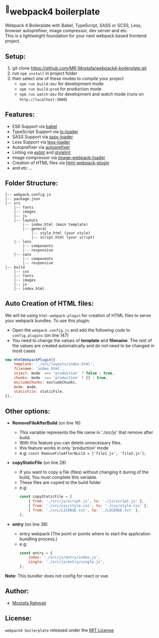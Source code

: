 # <sup>🚀</sup>webpack4 boilerplate
Webpack 4 Boilerplate with Babel, TypeScript, SASS or SCSS, Less, browser autoprefixer, image compressor, dev server and etc.<br>
This is a lightweight foundation for your next webpack based frontend project.

## Setup:
1. git clone https://github.com/MR-Mostafa/webpack4-boilerplate.git
2. run <code>npm install</code> in project folder
3. then select one of these modes to compile your project<br>
    * <code>npm run build:dev</code> for development mode
    * <code>npm run build:prod</code> for production mode
    * <code>npm run watch:dev</code> for development and watch mode (runs on `http://localhost:3000`)
    
## Features:
* ES6 Support via [babel](https://babeljs.io/)
* TypeScript Support via [ts-loader](https://github.com/TypeStrong/ts-loader)
* SASS Support via [sass-loader](https://github.com/webpack-contrib/sass-loader)
* Less Support via [less-loader](https://github.com/webpack-contrib/less-loader)
* Autoprefixer via [autoprefixer](https://github.com/postcss/autoprefixer)
* Linting via [eslint](https://eslint.org/) and [stylelint](https://stylelint.io/)
* image compressor via [image-webpack-loader](https://github.com/tcoopman/image-webpack-loader)
* Creation of HTML files via [html-webpack-plugin](https://github.com/jantimon/html-webpack-plugin)
* and etc ... 

## Folder Structure:
```
|-- webpack.config.js
|-- package.json
|-- src
    |-- fonts
    |-- images
    |-- js
    |-- layouts
        |-- index.html (main template)
        |-- general
            |-- style.html (your style)
            |-- script.html (your script)
    |-- less
        |-- components
        |-- responsive
    |-- sass
        |-- components
        |-- responsive
|-- build
    |-- css
    |-- fonts
    |-- images
    |-- js
    |-- index.html
  ```
  
## Auto Creation of HTML files:
We will be using `html-webpack-plugin` for creation of HTML files to serve your webpack bundles. To use this plugin:
- Open the `webpack.config.js` and add the following code to `config.plugins` (on line 147)
- You need to change the values of <strong>template</strong> and <strong>filename</strong>. The rest of the values are created automatically and do not need to be changed in most cases
```js
new HtmlWebpackPlugin({
    template: './src/layouts/index.html',
    filename: 'index.html',
    inject: mode  === 'production' ? false : true,
    chunks: mode  === 'production' ? [] : true,
    excludeChunks: excludeChunks,
    mode: mode,
    staticFile: staticFile,
}),
```

## Other options:
- <strong>RemoveFileAfterBuild</strong> (on line 16)
     * This variable represents the file name in './src/js' that remove after build.
     * With this feature you can delete unnecessary files.
     * this feature works in only 'production' mode
     * e.g: `const RemoveFileAfterBuild = ['file1.js', 'file2.js'];`
     
- <strong>copyStaticFile</strong> (on line 28)
    * If you want to copy a file (files) without changing it during of the build, You must complete this variable.
    * These files are copied to the build folder
    * e.g: 
        ```js
        const copyStaticFile = [
            { from: './src/js/script.js', to: './js/script.js' },
            { from: './src/css/style.css', to: './css/style.css' },
            { from: './src/LICENSE.txt', to: './LICENSE.txt' },
        ];
        ```
        
- <strong>entry</strong> (on line 38)
    * entry webpack (The point or points where to start the application bundling process.)
    * e.g:
        ```js
        const entry = {
            index: './src/js/entry/index.js',
            single: './src/js/entry/single.js',
        };
        ```
        
<strong>Note:</strong> This bundler does not config for react or vue.

## Author:
- [Mostafa Rahmati](https://github.com/MR-Mostafa/)

## License:
`webpack4 boilerplate` released under the [MIT License](https://github.com/MR-Mostafa/webpack4-boilerplate/blob/master/LICENSE)
